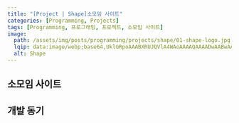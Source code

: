 ```yaml
---
title: "[Project | Shape]소모임 사이트"
categories: [Programming, Projects]
tags: [Programming, 프로그래밍, 프로젝트, 소모임 사이트]
image:
  path: /assets/img/posts/programming/projects/shape/01-shape-logo.jpg
  lqip: data:image/webp;base64,UklGRpoAAABXRUJQVlA4WAoAAAAQAAAADwAABwAAQUxQSDIAAAARL0AmbZurmr57yyIiqE8oiG0bejIYEQTgqiDA9vqnsUSI6H+oAERp2HZ65qP/VIAWAFZQOCBCAAAA8AEAnQEqEAAIAAVAfCWkAALp8sF8rgRgAP7o9FDvMCkMde9PK7euH5M1m6VWoDXf2FkP3BqV0ZYbO6NA/VFIAAAA
  alt: Shape
---
```


## 소모임 사이트

## 개발 동기